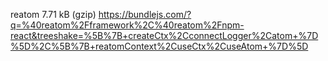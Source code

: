 reatom 7.71 kB (gzip)
https://bundlejs.com/?q=%40reatom%2Fframework%2C%40reatom%2Fnpm-react&treeshake=%5B%7B+createCtx%2CconnectLogger%2Catom+%7D%5D%2C%5B%7B+reatomContext%2CuseCtx%2CuseAtom+%7D%5D
